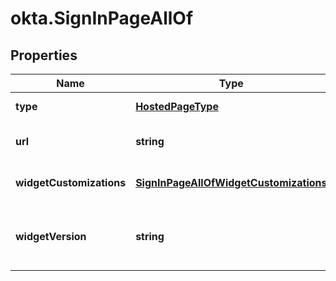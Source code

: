 # okta.SignInPageAllOf

## Properties

Name | Type | Description | Notes
------------ | ------------- | ------------- | -------------
**type** | [**HostedPageType**](HostedPageType.md) |  | [default to undefined]
**url** | **string** |  | [optional] [default to undefined]
**widgetCustomizations** | [**SignInPageAllOfWidgetCustomizations**](SignInPageAllOfWidgetCustomizations.md) |  | [optional] [default to undefined]
**widgetVersion** | **string** | The version specified as a [Semantic Version](https://semver.org/). | [optional] [default to undefined]

